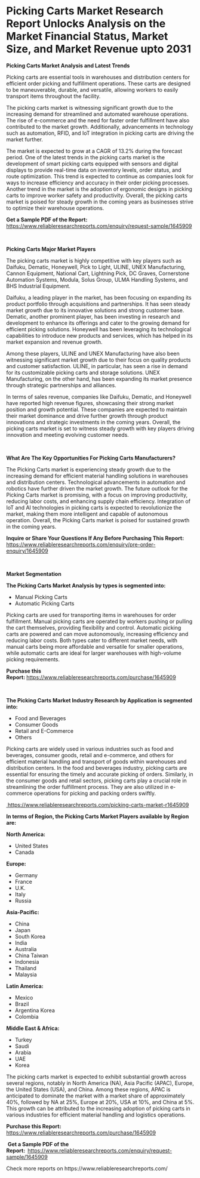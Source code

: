 <p><h1>Picking Carts Market Research Report Unlocks Analysis on the Market Financial Status, Market Size, and Market Revenue upto 2031</h1></p><p><strong>Picking Carts Market Analysis and Latest Trends</strong></p>
<p><p>Picking carts are essential tools in warehouses and distribution centers for efficient order picking and fulfillment operations. These carts are designed to be maneuverable, durable, and versatile, allowing workers to easily transport items throughout the facility.</p><p>The picking carts market is witnessing significant growth due to the increasing demand for streamlined and automated warehouse operations. The rise of e-commerce and the need for faster order fulfillment have also contributed to the market growth. Additionally, advancements in technology such as automation, RFID, and IoT integration in picking carts are driving the market further.</p><p>The market is expected to grow at a CAGR of 13.2% during the forecast period. One of the latest trends in the picking carts market is the development of smart picking carts equipped with sensors and digital displays to provide real-time data on inventory levels, order status, and route optimization. This trend is expected to continue as companies look for ways to increase efficiency and accuracy in their order picking processes. Another trend in the market is the adoption of ergonomic designs in picking carts to improve worker safety and productivity. Overall, the picking carts market is poised for steady growth in the coming years as businesses strive to optimize their warehouse operations.</p></p>
<p><strong>Get a Sample PDF of the Report:&nbsp;</strong> <a href="https://www.reliableresearchreports.com/enquiry/request-sample/1645909">https://www.reliableresearchreports.com/enquiry/request-sample/1645909</a></p>
<p>&nbsp;</p>
<p><strong>Picking Carts Major Market Players</strong></p>
<p><p>The picking carts market is highly competitive with key players such as Daifuku, Dematic, Honeywell, Pick to Light, ULINE, UNEX Manufacturing, Cannon Equipment, National Cart, Lightning Pick, DC Graves, Cornerstone Automation Systems, Modula, Solus Group, ULMA Handling Systems, and BHS Industrial Equipment. </p><p>Daifuku, a leading player in the market, has been focusing on expanding its product portfolio through acquisitions and partnerships. It has seen steady market growth due to its innovative solutions and strong customer base. Dematic, another prominent player, has been investing in research and development to enhance its offerings and cater to the growing demand for efficient picking solutions. Honeywell has been leveraging its technological capabilities to introduce new products and services, which has helped in its market expansion and revenue growth.</p><p>Among these players, ULINE and UNEX Manufacturing have also been witnessing significant market growth due to their focus on quality products and customer satisfaction. ULINE, in particular, has seen a rise in demand for its customizable picking carts and storage solutions. UNEX Manufacturing, on the other hand, has been expanding its market presence through strategic partnerships and alliances.</p><p>In terms of sales revenue, companies like Daifuku, Dematic, and Honeywell have reported high revenue figures, showcasing their strong market position and growth potential. These companies are expected to maintain their market dominance and drive further growth through product innovations and strategic investments in the coming years. Overall, the picking carts market is set to witness steady growth with key players driving innovation and meeting evolving customer needs.</p></p>
<p>&nbsp;</p>
<p><strong>What Are The Key Opportunities For Picking Carts Manufacturers?</strong></p>
<p><p>The Picking Carts market is experiencing steady growth due to the increasing demand for efficient material handling solutions in warehouses and distribution centers. Technological advancements in automation and robotics have further driven the market growth. The future outlook for the Picking Carts market is promising, with a focus on improving productivity, reducing labor costs, and enhancing supply chain efficiency. Integration of IoT and AI technologies in picking carts is expected to revolutionize the market, making them more intelligent and capable of autonomous operation. Overall, the Picking Carts market is poised for sustained growth in the coming years.</p></p>
<p><strong>Inquire or Share Your Questions If Any Before Purchasing This Report:</strong> <a href="https://www.reliableresearchreports.com/enquiry/pre-order-enquiry/1645909">https://www.reliableresearchreports.com/enquiry/pre-order-enquiry/1645909</a></p>
<p>&nbsp;</p>
<p><strong>Market Segmentation</strong></p>
<p><strong>The Picking Carts Market Analysis by types is segmented into:</strong></p>
<p><ul><li>Manual Picking Carts</li><li>Automatic Picking Carts</li></ul></p>
<p><p>Picking carts are used for transporting items in warehouses for order fulfillment. Manual picking carts are operated by workers pushing or pulling the cart themselves, providing flexibility and control. Automatic picking carts are powered and can move autonomously, increasing efficiency and reducing labor costs. Both types cater to different market needs, with manual carts being more affordable and versatile for smaller operations, while automatic carts are ideal for larger warehouses with high-volume picking requirements.</p></p>
<p><strong>Purchase this Report:&nbsp;</strong><a href="https://www.reliableresearchreports.com/purchase/1645909">https://www.reliableresearchreports.com/purchase/1645909</a></p>
<p>&nbsp;</p>
<p><strong>The Picking Carts Market Industry Research by Application is segmented into:</strong></p>
<p><ul><li>Food and Beverages</li><li>Consumer Goods</li><li>Retail and E-Commerce</li><li>Others</li></ul></p>
<p><p>Picking carts are widely used in various industries such as food and beverages, consumer goods, retail and e-commerce, and others for efficient material handling and transport of goods within warehouses and distribution centers. In the food and beverages industry, picking carts are essential for ensuring the timely and accurate picking of orders. Similarly, in the consumer goods and retail sectors, picking carts play a crucial role in streamlining the order fulfillment process. They are also utilized in e-commerce operations for picking and packing orders swiftly.</p></p>
<p><a href="https://www.reliableresearchreports.com/picking-carts-market-r1645909">&nbsp;https://www.reliableresearchreports.com/picking-carts-market-r1645909</a></p>
<p><strong>In terms of Region, the Picking Carts Market Players available by Region are:</strong></p>
<p>
    <p> <strong> North America: </strong>
        <ul>
            <li>United States</li>
            <li>Canada</li>
        </ul>
        </p> 
    <p> <strong> Europe: </strong>
        <ul>
            <li>Germany</li>
            <li>France</li>
            <li>U.K.</li>
            <li>Italy</li>
            <li>Russia</li>
        </ul>
        </p> 
    <p> <strong> Asia-Pacific: </strong>
        <ul>
            <li>China</li>
            <li>Japan</li>
            <li>South Korea</li>
            <li>India</li>
            <li>Australia</li>
            <li>China Taiwan</li>
            <li>Indonesia</li>
            <li>Thailand</li>
            <li>Malaysia</li>
        </ul>
        </p> 
    <p> <strong> Latin America: </strong>
        <ul>
            <li>Mexico</li>
            <li>Brazil</li>
            <li>Argentina Korea</li>
            <li>Colombia</li>
        </ul>
        </p> 
    <p> <strong> Middle East & Africa: </strong>
        <ul>
            <li>Turkey</li>
            <li>Saudi</li>
            <li>Arabia</li>
            <li>UAE</li>
            <li>Korea</li>
        </ul>
    </p>
    </p>
<p><p>The picking carts market is expected to exhibit substantial growth across several regions, notably in North America (NA), Asia Pacific (APAC), Europe, the United States (USA), and China. Among these regions, APAC is anticipated to dominate the market with a market share of approximately 40%, followed by NA at 25%, Europe at 20%, USA at 10%, and China at 5%. This growth can be attributed to the increasing adoption of picking carts in various industries for efficient material handling and logistics operations.</p></p>
<p><strong>Purchase this Report: </strong><a href="https://www.reliableresearchreports.com/purchase/1645909">https://www.reliableresearchreports.com/purchase/1645909</a></p>
<p>&nbsp;<strong>Get a Sample PDF of the Report:&nbsp;&nbsp;</strong><a href="https://www.reliableresearchreports.com/enquiry/request-sample/1645909">https://www.reliableresearchreports.com/enquiry/request-sample/1645909</a></p>
<p><strong></strong></p>
<p>Check more reports on https://www.reliableresearchreports.com/</p>